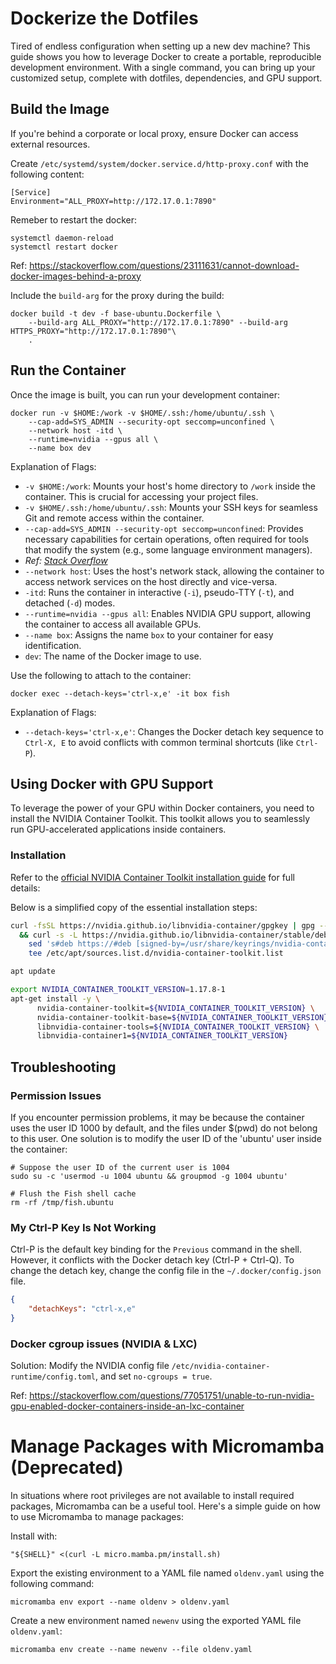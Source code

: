 # Dockerize the Dotfiles

Tired of endless configuration when setting up a new dev machine? This guide
shows you how to leverage Docker to create a portable, reproducible development
environment. With a single command, you can bring up your customized setup,
complete with dotfiles, dependencies, and GPU support.

## Build the Image

If you're behind a corporate or local proxy, ensure Docker can access external
resources.

Create `/etc/systemd/system/docker.service.d/http-proxy.conf` with the following content:

```
[Service]
Environment="ALL_PROXY=http://172.17.0.1:7890"
```

Remeber to restart the docker:

```
systemctl daemon-reload
systemctl restart docker
```

Ref: https://stackoverflow.com/questions/23111631/cannot-download-docker-images-behind-a-proxy

Include the `build-arg` for the proxy during the build:

```
docker build -t dev -f base-ubuntu.Dockerfile \
    --build-arg ALL_PROXY="http://172.17.0.1:7890" --build-arg HTTPS_PROXY="http://172.17.0.1:7890"\
    .
```

## Run the Container

Once the image is built, you can run your development container:

```
docker run -v $HOME:/work -v $HOME/.ssh:/home/ubuntu/.ssh \
    --cap-add=SYS_ADMIN --security-opt seccomp=unconfined \
    --network host -itd \
    --runtime=nvidia --gpus all \
    --name box dev
```

Explanation of Flags:
- `-v $HOME:/work`: Mounts your host's home directory to `/work` inside the
container. This is crucial for accessing your project files.
- `-v $HOME/.ssh:/home/ubuntu/.ssh`: Mounts your SSH keys for seamless Git and
remote access within the container.
- `--cap-add=SYS_ADMIN --security-opt seccomp=unconfined`: Provides necessary
capabilities for certain operations, often required for tools that modify the
system (e.g., some language environment managers).
- *Ref: [Stack Overflow](https://stackoverflow.com/questions/35860527/warning-error-disabling-address-space-randomization-operation-not-permitted)*
- `--network host`: Uses the host's network stack, allowing the container to
access network services on the host directly and vice-versa.
- `-itd`: Runs the container in interactive (`-i`), pseudo-TTY (`-t`), and
detached (`-d`) modes.
- `--runtime=nvidia --gpus all`: Enables NVIDIA GPU support, allowing the
container to access all available GPUs.
- `--name box`: Assigns the name `box` to your container for easy
identification.
- `dev`: The name of the Docker image to use.

Use the following to attach to the container:

```
docker exec --detach-keys='ctrl-x,e' -it box fish
```

Explanation of Flags:
- `--detach-keys='ctrl-x,e'`: Changes the Docker detach key sequence to
`Ctrl-X, E` to avoid conflicts with common terminal shortcuts (like `Ctrl-P`).

## Using Docker with GPU Support

To leverage the power of your GPU within Docker containers, you need to install
the NVIDIA Container Toolkit. This toolkit allows you to seamlessly run
GPU-accelerated applications inside containers.

### Installation

Refer to the [official NVIDIA Container Toolkit installation
guide](https://docs.nvidia.com/datacenter/cloud-native/container-toolkit/latest/install-guide.html)
for full details:

Below is a simplified copy of the essential installation steps:

```sh
curl -fsSL https://nvidia.github.io/libnvidia-container/gpgkey | gpg --dearmor -o /usr/share/keyrings/nvidia-container-toolkit-keyring.gpg \
  && curl -s -L https://nvidia.github.io/libnvidia-container/stable/deb/nvidia-container-toolkit.list | \
    sed 's#deb https://#deb [signed-by=/usr/share/keyrings/nvidia-container-toolkit-keyring.gpg] https://#g' | \
    tee /etc/apt/sources.list.d/nvidia-container-toolkit.list

apt update

export NVIDIA_CONTAINER_TOOLKIT_VERSION=1.17.8-1
apt-get install -y \
      nvidia-container-toolkit=${NVIDIA_CONTAINER_TOOLKIT_VERSION} \
      nvidia-container-toolkit-base=${NVIDIA_CONTAINER_TOOLKIT_VERSION} \
      libnvidia-container-tools=${NVIDIA_CONTAINER_TOOLKIT_VERSION} \
      libnvidia-container1=${NVIDIA_CONTAINER_TOOLKIT_VERSION}
```

## Troubleshooting

### Permission Issues

If you encounter permission problems, it may be because the container uses the
user ID 1000 by default, and the files under $(pwd) do not belong to this user.
One solution is to modify the user ID of the 'ubuntu' user inside the
container:

```
# Suppose the user ID of the current user is 1004
sudo su -c 'usermod -u 1004 ubuntu && groupmod -g 1004 ubuntu'

# Flush the Fish shell cache
rm -rf /tmp/fish.ubuntu
```

### My Ctrl-P Key Is Not Working

Ctrl-P is the default key binding for the `Previous` command in the shell.
However, it conflicts with the Docker detach key (Ctrl-P + Ctrl-Q). To change
the detach key, change the config file in the `~/.docker/config.json` file.

```json
{
    "detachKeys": "ctrl-x,e"
}
```

### Docker cgroup issues (NVIDIA & LXC)

Solution: Modify the NVIDIA config file
`/etc/nvidia-container-runtime/config.toml`, and set `no-cgroups = true`.

Ref: https://stackoverflow.com/questions/77051751/unable-to-run-nvidia-gpu-enabled-docker-containers-inside-an-lxc-container

# Manage Packages with Micromamba (Deprecated)

In situations where root privileges are not available to install required
packages, Micromamba can be a useful tool. Here's a simple guide on how to use
Micromamba to manage packages:

Install with:
```
"${SHELL}" <(curl -L micro.mamba.pm/install.sh)
```

Export the existing environment to a YAML file named `oldenv.yaml` using the
following command:

```
micromamba env export --name oldenv > oldenv.yaml
```

Create a new environment named `newenv` using the exported YAML file
`oldenv.yaml`:

```
micromamba env create --name newenv --file oldenv.yaml
```

